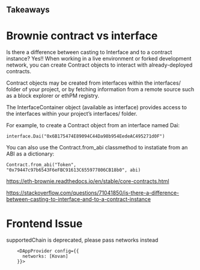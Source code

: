 ## Takeaways

# Brownie contract vs interface
Is there a difference between casting to Interface and to a contract instance?
Yes!!
When working in a live environment or forked development network, you can create Contract objects to interact with already-deployed contracts.

Contract objects may be created from interfaces within the interfaces/ folder of your project, or by fetching information from a remote source such as a block explorer or ethPM registry.

The InterfaceContainer object (available as interface) provides access to the interfaces within your project’s interfaces/ folder.

For example, to create a Contract object from an interface named Dai:

```
interface.Dai("0x6B175474E89094C44Da98b954EedeAC495271d0F")
```

You can also use the Contract.from_abi classmethod to instatiate from an ABI as a dictionary:

```
Contract.from_abi("Token", "0x79447c97b6543F6eFBC91613C655977806CB18b0", abi)
```

https://eth-brownie.readthedocs.io/en/stable/core-contracts.html

https://stackoverflow.com/questions/71041850/is-there-a-difference-between-casting-to-interface-and-to-a-contract-instance

# Frontend Issue

supportedChain is deprecated, please pass networks instead
```
    <DAppProvider config={{
      networks: [Kovan]
    }}>
```